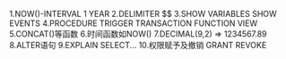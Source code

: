 1.NOW()-INTERVAL 1 YEAR 
2.DELIMITER $$
3.SHOW VARIABLES
  SHOW EVENTS
4.PROCEDURE TRIGGER TRANSACTION FUNCTION VIEW
5.CONCAT()等函数
6.时间函数如NOW()
7.DECIMAL(9,2) => 1234567.89
8.ALTER语句
9.EXPLAIN SELECT...
10.权限赋予及撤销 GRANT REVOKE
